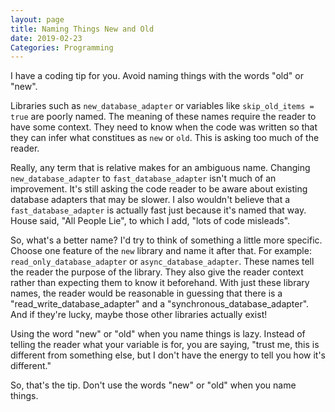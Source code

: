 ```yaml
---
layout: page
title: Naming Things New and Old
date: 2019-02-23
Categories: Programming
---
```


I have a coding tip for you. Avoid naming things with the words "old" or "new". 

Libraries such as `new_database_adapter` or variables like `skip_old_items = true` are poorly named. The meaning of these names require the reader to have some context. They need to know when the code was written so that they can infer what constitues as `new` or `old`. This is asking too much of the reader.

Really, any term that is relative makes for an ambiguous name. Changing `new_database_adapter` to `fast_database_adapter` isn't much of an improvement. It's still asking the code reader to be aware about existing database adapters that may be slower. I also wouldn't believe that a `fast_database_adapter` is actually fast just because it's named that way. House said, "All People Lie", to which I add, "lots of code misleads". 

So, what's a better name? I'd try to think of something a little more specific. Choose one feature of the `new` library and name it after that. For example: `read_only_database_adapter` or `async_database_adapter`. These names tell the reader the purpose of the library. They also give the reader context rather than expecting them to know it beforehand. With just these library names, the reader would be reasonable in guessing that there is a "read_write_database_adapter" and a "synchronous_database_adapter". And if they're lucky, maybe those other libraries actually exist!

Using the word "new" or "old" when you name things is lazy. Instead of telling the reader what your variable is for, you are saying, "trust me, this is different from something else, but I don't have the energy to tell you how it's different." 

So, that's the tip. Don't use the words "new" or "old" when you name things. 
